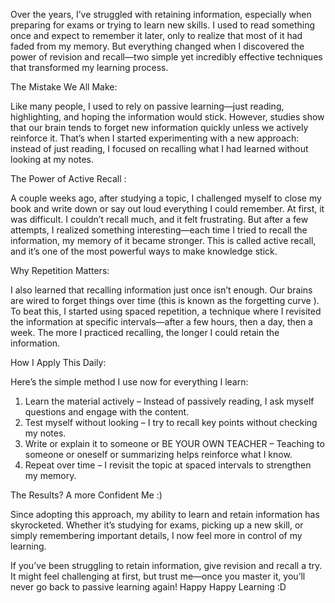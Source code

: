 Over the years, I’ve struggled with retaining information, especially when preparing for exams or trying to learn new skills. I used to read something once and expect to remember it later, only to realize that most of it had faded from my memory. But everything changed when I discovered the power of revision and recall—two simple yet incredibly effective techniques that transformed my learning process.


The Mistake We All Make:


Like many people, I used to rely on passive learning—just reading, highlighting, and hoping the information would stick. However, studies show that our brain tends to forget new information quickly unless we actively reinforce it. That’s when I started experimenting with a new approach: instead of just reading, I focused on recalling what I had learned without looking at my notes.


The Power of Active Recall :


A couple weeks ago, after studying a topic, I challenged myself to close my book and write down or say out loud everything I could remember. At first, it was difficult. I couldn’t recall much, and it felt frustrating. But after a few attempts, I realized something interesting—each time I tried to recall the information, my memory of it became stronger. This is called active recall, and it’s one of the most powerful ways to make knowledge stick.


Why Repetition Matters:


I also learned that recalling information just once isn’t enough. Our brains are wired to forget things over time (this is known as the forgetting curve ). To beat this, I started using spaced repetition, a technique where I revisited the information at specific intervals—after a few hours, then a day, then a week. The more I practiced recalling, the longer I could retain the information.


How I Apply This Daily:


Here’s the simple method I use now for everything I learn:


1. Learn the material actively – Instead of passively reading, I ask myself questions and engage with the content.
2. Test myself without looking – I try to recall key points without checking my notes.
3. Write or explain it to someone or BE YOUR OWN TEACHER – Teaching to someone or oneself or summarizing helps reinforce what I know.
4. Repeat over time – I revisit the topic at spaced intervals to strengthen my memory.


The Results? A more Confident Me :)


Since adopting this approach, my ability to learn and retain information has skyrocketed. Whether it’s studying for exams, picking up a new skill, or simply remembering important details, I now feel more in control of my learning.


If you’ve been struggling to retain information, give revision and recall a try. It might feel challenging at first, but trust me—once you master it, you’ll never go back to passive learning again!
Happy Happy Learning :D
